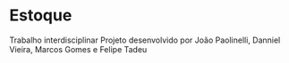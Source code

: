 # Estoque
 Trabalho interdisciplinar
Projeto desenvolvido por João Paolinelli, Danniel Vieira, Marcos Gomes e Felipe Tadeu
